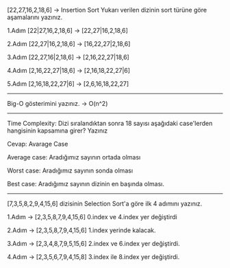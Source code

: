 [22,27,16,2,18,6] -> Insertion Sort 
Yukarı verilen dizinin sort türüne göre aşamalarını yazınız.

1.Adım  [22|27,16,2,18,6] -> [22,27|16,2,18,6]

2.Adım  [22,27|16,2,18,6] -> [16,22,27|2,18,6]

3.Adım  [22,27,16|2,18,6] -> [2,16,22,27|18,6]

4.Adım  [2,16,22,27|18,6] -> [2,16,18,22,27|6]

5.Adım  [2,16,18,22,27|6] -> [2,6,16,18,22,27]

*********************************************************
Big-O gösterimini yazınız. -> O(n^2)
*********************************************************

Time Complexity: Dizi sıralandıktan sonra 18 sayısı aşağıdaki case'lerden hangisinin kapsamına girer? Yazınız

Cevap: Avarage Case

Average case: Aradığımız sayının ortada olması

Worst case: Aradığımız sayının sonda olması

Best case: Aradığımız sayının dizinin en başında olması.

*********************************************************

[7,3,5,8,2,9,4,15,6] dizisinin Selection Sort'a göre ilk 4 adımını yazınız.

1.Adım -> [2,3,5,8,7,9,4,15,6] 0.index ve 4.index yer değiştirdi

2.Adım -> [2,3,5,8,7,9,4,15,6] 1.index yerinde kalacak.

3.Adım -> [2,3,4,8,7,9,5,15,6] 2.index ve 6.index yer değiştirdi.

4.Adım -> [2,3,5,6,7,9,4,15,8] 3.index ile 8.index yer değiştirdi.
